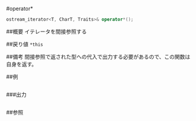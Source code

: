 #operator*
```cpp
ostream_iterator<T, CharT, Traits>& operator*();
```

##概要
イテレータを間接参照する


##戻り値
`*this`


##備考
間接参照で返された型への代入で出力する必要があるので、この関数は自身を返す。


##例
```cpp
```

###出力
```
```

##参照
